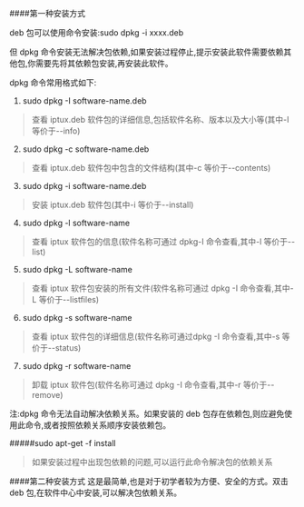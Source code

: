 ####第一种安装方式

deb 包可以使用命令安装:sudo dpkg -i xxxx.deb

但 dpkg 命令安装无法解决包依赖,如果安装过程停止,提示安装此软件需要依赖其他包,你需要先将其依赖包安装,再安装此软件。

dpkg 命令常用格式如下:

1. sudo dpkg -I software-name.deb   
>查看 iptux.deb 软件包的详细信息,包括软件名称、版本以及大小等(其中-I 等价于--info)
2. sudo dpkg -c software-name.deb   
>查看 iptux.deb 软件包中包含的文件结构(其中-c 等价于--contents)
3. sudo dpkg -i software-name.deb   
>安装 iptux.deb 软件包(其中-i 等价于--install)
4. sudo dpkg -l software-name   
>查看 iptux 软件包的信息(软件名称可通过 dpkg-I 命令查看,其中-l 等价于--list)
5. sudo dpkg -L software-name   
>查看 iptux 软件包安装的所有文件(软件名称可通过 dpkg -I 命令查看,其中-L 等价于--listfiles)
6. sudo dpkg -s software-name   
>查看 iptux 软件包的详细信息(软件名称可通过dpkg -I 命令查看,其中-s 等价于--status)
7. sudo dpkg -r software-name   
>卸载 iptux 软件包(软件名称可通过 dpkg -I 命令查看,其中-r 等价于--remove)

注:dpkg 命令无法自动解决依赖关系。如果安装的 deb 包存在依赖包,则应避免使用此命令,或者按照依赖关系顺序安装依赖包。

#####sudo apt-get -f install 
>如果安装过程中出现包依赖的问题,可以运行此命令解决包的依赖关系

####第二种安装方式
这是最简单,也是对于初学者较为方便、安全的方式。双击 deb 包,在软件中心中安装,可以解决包依赖关系。
